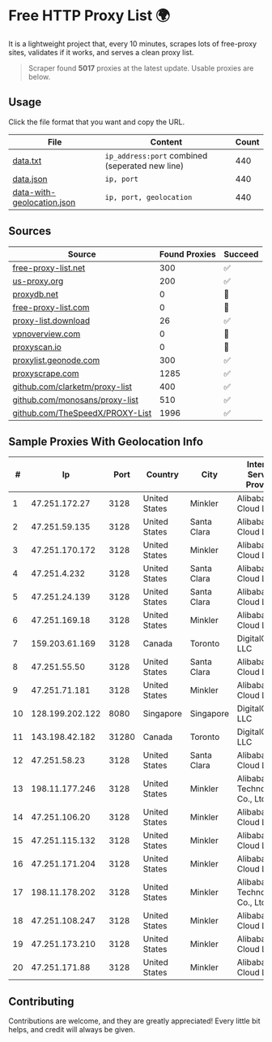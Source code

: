 
# Free HTTP Proxy List 🌍

It is a lightweight project that, every 10 minutes, scrapes lots of free-proxy sites, validates if it works, and serves a clean proxy list.


> Scraper found **5017** proxies at the latest update. Usable proxies are below.

## Usage

Click the file format that you want and copy the URL.


|File|Content|Count|
|----|-------|-----|
|[data.txt](https://raw.githubusercontent.com/themiralay/Proxy-List-World/master/data.txt)|`ip_address:port` combined (seperated new line)|440|
|[data.json](https://raw.githubusercontent.com/themiralay/Proxy-List-World/master/data.json)|`ip, port`|440|
|[data-with-geolocation.json](https://raw.githubusercontent.com/themiralay/Proxy-List-World/master/data-with-geolocation.json)|`ip, port, geolocation`|440|

## Sources

|Source|Found Proxies|Succeed|
|------|-------------|-------|
|[free-proxy-list.net](https://free-proxy-list.net)|300|✅|
|[us-proxy.org](https://www.us-proxy.org)|200|✅|
|[proxydb.net](http://proxydb.net)|0|🚫|
|[free-proxy-list.com](https://free-proxy-list.com/?page=&port=&type%5B%5D=http&type%5B%5D=https&up_time=0&search=Search)|0|🚫|
|[proxy-list.download](https://www.proxy-list.download/HTTP)|26|✅|
|[vpnoverview.com](https://vpnoverview.com/privacy/anonymous-browsing/free-proxy-servers)|0|🚫|
|[proxyscan.io](https://www.proxyscan.io)|0|🚫|
|[proxylist.geonode.com](https://proxylist.geonode.com/api/proxy-list?limit=300&page=1&sort_by=lastChecked&sort_type=desc&protocols=http,https)|300|✅|
|[proxyscrape.com](https://api.proxyscrape.com/v2/?request=displayproxies&protocol=http&timeout=10000&country=all&ssl=all&anonymity=all)|1285|✅|
|[github.com/clarketm/proxy-list](https://raw.githubusercontent.com/clarketm/proxy-list/master/proxy-list-raw.txt)|400|✅|
|[github.com/monosans/proxy-list](https://raw.githubusercontent.com/monosans/proxy-list/main/proxies/http.txt)|510|✅|
|[github.com/TheSpeedX/PROXY-List](https://raw.githubusercontent.com/TheSpeedX/PROXY-List/master/http.txt)|1996|✅|


## Sample Proxies With Geolocation Info

|#|Ip|Port|Country|City|Internet Service Provider|
|-|--|----|-------|----|-------------------------|
|1|47.251.172.27|3128|United States|Minkler|Alibaba Cloud LLC|
|2|47.251.59.135|3128|United States|Santa Clara|Alibaba Cloud LLC|
|3|47.251.170.172|3128|United States|Minkler|Alibaba Cloud LLC|
|4|47.251.4.232|3128|United States|Santa Clara|Alibaba Cloud LLC|
|5|47.251.24.139|3128|United States|Santa Clara|Alibaba Cloud LLC|
|6|47.251.169.18|3128|United States|Minkler|Alibaba Cloud LLC|
|7|159.203.61.169|3128|Canada|Toronto|DigitalOcean, LLC|
|8|47.251.55.50|3128|United States|Santa Clara|Alibaba Cloud LLC|
|9|47.251.71.181|3128|United States|Minkler|Alibaba Cloud LLC|
|10|128.199.202.122|8080|Singapore|Singapore|DigitalOcean, LLC|
|11|143.198.42.182|31280|Canada|Toronto|DigitalOcean, LLC|
|12|47.251.58.23|3128|United States|Santa Clara|Alibaba Cloud LLC|
|13|198.11.177.246|3128|United States|Minkler|Alibaba (US) Technology Co., Ltd.|
|14|47.251.106.20|3128|United States|Minkler|Alibaba Cloud LLC|
|15|47.251.115.132|3128|United States|Minkler|Alibaba Cloud LLC|
|16|47.251.171.204|3128|United States|Minkler|Alibaba Cloud LLC|
|17|198.11.178.202|3128|United States|Minkler|Alibaba (US) Technology Co., Ltd.|
|18|47.251.108.247|3128|United States|Minkler|Alibaba Cloud LLC|
|19|47.251.173.210|3128|United States|Minkler|Alibaba Cloud LLC|
|20|47.251.171.88|3128|United States|Minkler|Alibaba Cloud LLC|



## Contributing

Contributions are welcome, and they are greatly appreciated! Every
little bit helps, and credit will always be given.

